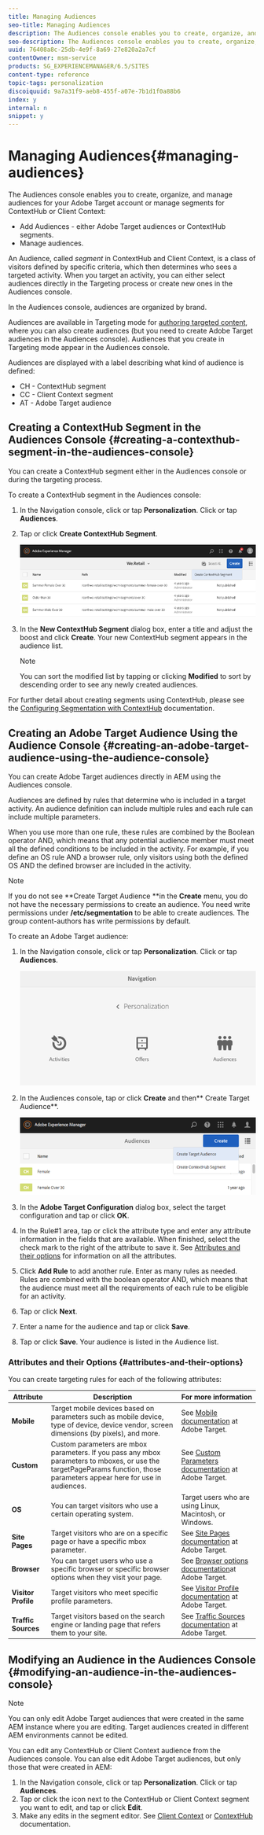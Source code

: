 ```yaml
---
title: Managing Audiences
seo-title: Managing Audiences
description: The Audiences console enables you to create, organize, and manage audiences for your Adobe Target account or manage segments for ContextHub or Client Context
seo-description: The Audiences console enables you to create, organize, and manage audiences for your Adobe Target account or manage segments for ContextHub or Client Context
uuid: 76408a8c-25db-4e9f-8a69-27e820a2a7cf
contentOwner: msm-service
products: SG_EXPERIENCEMANAGER/6.5/SITES
content-type: reference
topic-tags: personalization
discoiquuid: 9a7a31f9-aeb8-455f-a07e-7b1d1f0a88b6
index: y
internal: n
snippet: y
---
```


# Managing Audiences{#managing-audiences}

The Audiences console enables you to create, organize, and manage audiences for your Adobe Target account or manage segments for ContextHub or Client Context:

* Add Audiences - either Adobe Target audiences or ContextHub segments.
* Manage audiences.

An Audience, called *segment* in ContextHub and Client Context, is a class of visitors defined by specific criteria, which then determines who sees a targeted activity. When you target an activity, you can either select audiences directly in the Targeting process or create new ones in the Audiences console.

In the Audiences console, audiences are organized by brand.

Audiences are available in Targeting mode for [authoring targeted content](../../../sites/authoring/using/content-targeting-touch.md), where you can also create audiences (but you need to create Adobe Target audiences in the Audiences console). Audiences that you create in Targeting mode appear in the Audiences console.

Audiences are displayed with a label describing what kind of audience is defined:

* CH - ContextHub segment
* CC - Client Context segment
* AT - Adobe Target audience

## Creating a ContextHub Segment in the Audiences Console {#creating-a-contexthub-segment-in-the-audiences-console}

You can create a ContextHub segment either in the Audiences console or during the targeting process.

To create a ContextHub segment in the Audiences console:

1. In the Navigation console, click or tap **Personalization**. Click or tap **Audiences**.
1. Tap or click **Create ContextHub Segment**.

   ![](assets/screen-shot_2019-03-05at124034.png)

1. In the **New ContextHub Segment** dialog box, enter a title and adjust the boost and click **Create**. Your new ContextHub segment appears in the audience list.

   >[!NOTE]
   >
   >You can sort the modified list by tapping or clicking **Modified** to sort by descending order to see any newly created audiences.

For further detail about creating segments using ContextHub, please see the [Configuring Segmentation with ContextHub](/sites/administering/using/segmentation.md) documentation.

## Creating an Adobe Target Audience Using the Audience Console {#creating-an-adobe-target-audience-using-the-audience-console}

You can create Adobe Target audiences directly in AEM using the Audiences console.

Audiences are defined by rules that determine who is included in a target activity. An audience definition can include multiple rules and each rule can include multiple parameters.

When you use more than one rule, these rules are combined by the Boolean operator AND, which means that any potential audience member must meet all the defined conditions to be included in the activity. For example, if you define an OS rule AND a browser rule, only visitors using both the defined OS AND the defined browser are included in the activity.

>[!NOTE]
>
>If you do not see **Create Target Audience **in the **Create** menu, you do not have the necessary permissions to create an audience. You need write permissions under **/etc/segmentation** to be able to create audiences. The group content-authors has write permissions by default.

To create an Adobe Target audience:

1. In the Navigation console, click or tap **Personalization**. Click or tap **Audiences**.

   ![](assets/screen-shot_2019-03-05at124139.png)

1. In the Audiences console, tap or click **Create** and then** Create Target Audience**.

   ![](assets/chlimage_1-168.png)

1. In the **Adobe Target Configuration** dialog box, select the target configuration and tap or click **OK**.
1. In the Rule#1 area, tap or click the attribute type and enter any attribute information in the fields that are available. When finished, select the check mark to the right of the attribute to save it. See [Attributes and their options](#attributes-and-their-options) for information on all the attributes.
1. Click **Add Rule** to add another rule. Enter as many rules as needed. Rules are combined with the boolean operator AND, which means that the audience must meet all the requirements of each rule to be eligible for an activity.
1. Tap or click **Next**.
1. Enter a name for the audience and tap or click **Save**.
1. Tap or click **Save**. Your audience is listed in the Audience list.

### Attributes and their Options {#attributes-and-their-options}

You can create targeting rules for each of the following attributes:

| **Attribute** |**Description** |**For more information** |
|---|---|---|
| **Mobile** |Target mobile devices based on parameters such as mobile device, type of device, device vendor, screen dimensions (by pixels), and more. |See [Mobile documentation](https://marketing.adobe.com/resources/help/en_US/target/target/c_mobile.html) at Adobe Target. |
| **Custom** |Custom parameters are mbox parameters. If you pass any mbox parameters to mboxes, or use the targetPageParams function, those parameters appear here for use in audiences. |See [Custom Parameters documentation](https://marketing.adobe.com/resources/help/en_US/target/target/c_custom_parameters.html) at Adobe Target. |
| **OS** |You can target visitors who use a certain operating system. |Target users who are using Linux, Macintosh, or Windows. |
| **Site Pages** |Target visitors who are on a specific page or have a specific mbox parameter. |See [Site Pages documentation](https://marketing.adobe.com/resources/help/en_US/target/target/c_site_pages.html) at Adobe Target. |
| **Browser** |You can target users who use a specific browser or specific browser options when they visit your page. |See [Browser options documentation](https://marketing.adobe.com/resources/help/en_US/target/target/c_browser_options.html)at Adobe Target. |
| **Visitor Profile** |Target visitors who meet specific profile parameters. |See [Visitor Profile documentation](https://marketing.adobe.com/resources/help/en_US/target/target/c_visitor_profile.html) at Adobe Target. |
| **Traffic Sources** |Target visitors based on the search engine or landing page that refers them to your site. |See [Traffic Sources documentation](https://marketing.adobe.com/resources/help/en_US/target/target/c_traffic_sources.html) at Adobe Target. |

## Modifying an Audience in the Audiences Console {#modifying-an-audience-in-the-audiences-console}

>[!NOTE]
>
>You can only edit Adobe Target audiences that were created in the same AEM instance where you are editing. Target audiences created in different AEM environments cannot be edited.

You can edit any ContextHub or Client Context audience from the Audiences console. You can alse edit Adobe Target audiences, but only those that were created in AEM:

1. In the Navigation console, click or tap **Personalization**. Click or tap **Audiences**.
1. Tap or click the icon next to the ContextHub or Client Context segment you want to edit, and tap or click **Edit**.
1. Make any edits in the segment editor. See [Client Context](../../../sites/administering/using/campaign-segmentation.md) or [ContextHub](/sites/administering/using/contexthub-config.md) documentation.


